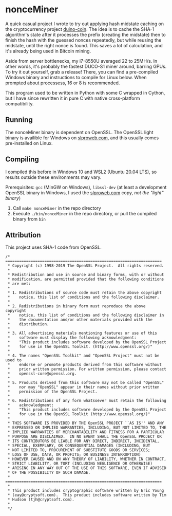 # nonceMiner

A quick casual project I wrote to try out applying hash midstate caching on the cryptocurrency project [duino-coin](https://github.com/revoxhere/duino-coin). The idea is to cache the SHA-1 algorithm's state after it processes the prefix (creating the midstate) then to finish the hash with the guessed nonces repeatedly, but while reusing the midstate, until the right nonce is found. This saves a lot of calculation, and it's already being used in Bitcoin mining.

Aside from server bottlenecks, my i7-8550U averaged 22 to 25MH/s. In other words, it's probably the fastest DUCO-S1 miner around, barring GPUs. To try it out yourself, grab a release! There, you can find a pre-compiled Windows binary and instructions to compile for Linux below. When prompted about processess, 16 or 8 is recommended.

This program used to be written in Python with some C wrapped in Cython, but I have since rewritten it in pure C with native cross-platform compatibility.

## Running
The nonceMiner binary is dependent on OpenSSL. The OpenSSL light binary is availible for Windows on [slproweb.com](https://slproweb.com/products/Win32OpenSSL.html), and this usually comes pre-installed on Linux.

## Compiling
I compiled this before in Windows 10 and WSL2 (Ubuntu 20.04 LTS), so results outside these environments may vary.

Prerequisites: `gcc` (MinGW on Windows), `libssl-dev` (at least a development OpenSSL binary in Windows, I used the [slproweb.com](https://slproweb.com/products/Win32OpenSSL.html) copy, *not the "light" binary*)

1) Call `make nonceMiner` in the repo directory
2) Execute `./bin/nonceMiner` in the repo directory, or pull the compiled binary from `bin`

## Attribution
This project uses SHA-1 code from OpenSSL.
```
/* ====================================================================
 * Copyright (c) 1998-2019 The OpenSSL Project.  All rights reserved.
 *
 * Redistribution and use in source and binary forms, with or without
 * modification, are permitted provided that the following conditions
 * are met:
 *
 * 1. Redistributions of source code must retain the above copyright
 *    notice, this list of conditions and the following disclaimer.
 *
 * 2. Redistributions in binary form must reproduce the above copyright
 *    notice, this list of conditions and the following disclaimer in
 *    the documentation and/or other materials provided with the
 *    distribution.
 *
 * 3. All advertising materials mentioning features or use of this
 *    software must display the following acknowledgment:
 *    "This product includes software developed by the OpenSSL Project
 *    for use in the OpenSSL Toolkit. (http://www.openssl.org/)"
 *
 * 4. The names "OpenSSL Toolkit" and "OpenSSL Project" must not be used to
 *    endorse or promote products derived from this software without
 *    prior written permission. For written permission, please contact
 *    openssl-core@openssl.org.
 *
 * 5. Products derived from this software may not be called "OpenSSL"
 *    nor may "OpenSSL" appear in their names without prior written
 *    permission of the OpenSSL Project.
 *
 * 6. Redistributions of any form whatsoever must retain the following
 *    acknowledgment:
 *    "This product includes software developed by the OpenSSL Project
 *    for use in the OpenSSL Toolkit (http://www.openssl.org/)"
 *
 * THIS SOFTWARE IS PROVIDED BY THE OpenSSL PROJECT ``AS IS'' AND ANY
 * EXPRESSED OR IMPLIED WARRANTIES, INCLUDING, BUT NOT LIMITED TO, THE
 * IMPLIED WARRANTIES OF MERCHANTABILITY AND FITNESS FOR A PARTICULAR
 * PURPOSE ARE DISCLAIMED.  IN NO EVENT SHALL THE OpenSSL PROJECT OR
 * ITS CONTRIBUTORS BE LIABLE FOR ANY DIRECT, INDIRECT, INCIDENTAL,
 * SPECIAL, EXEMPLARY, OR CONSEQUENTIAL DAMAGES (INCLUDING, BUT
 * NOT LIMITED TO, PROCUREMENT OF SUBSTITUTE GOODS OR SERVICES;
 * LOSS OF USE, DATA, OR PROFITS; OR BUSINESS INTERRUPTION)
 * HOWEVER CAUSED AND ON ANY THEORY OF LIABILITY, WHETHER IN CONTRACT,
 * STRICT LIABILITY, OR TORT (INCLUDING NEGLIGENCE OR OTHERWISE)
 * ARISING IN ANY WAY OUT OF THE USE OF THIS SOFTWARE, EVEN IF ADVISED
 * OF THE POSSIBILITY OF SUCH DAMAGE.
 * ====================================================================
 *
 * This product includes cryptographic software written by Eric Young
 * (eay@cryptsoft.com).  This product includes software written by Tim
 * Hudson (tjh@cryptsoft.com).
 *
 */
 ```
